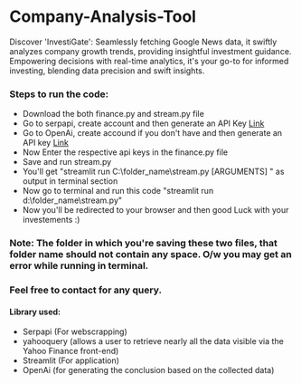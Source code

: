 # Company-Analysis-Tool
Discover 'InvestiGate': Seamlessly fetching Google News data, it swiftly analyzes company growth trends, providing insightful investment guidance. Empowering decisions with real-time analytics, it's your go-to for informed investing, blending data precision and swift insights.


### Steps to run the code:
* Download the both finance.py and stream.py file
* Go to serpapi, create account and then generate an API Key [Link](https://serpapi.com/manage-api-key)
* Go to OpenAi, create accound if you don't have and then generate an API key [Link](https://platform.openai.com/api-keys)
* Now Enter the respective api keys in the finance.py file
* Save and run stream.py
* You'll get "streamlit run C:\folder_name\stream.py [ARGUMENTS] " as output in terminal section
* Now go to terminal and run this code "streamlit run d:\folder_name\stream.py"
* Now you'll be redirected to your browser and then good Luck with your investements :)


### Note: The folder in which you're saving these two files, that folder name should not contain any space. O/w you may get an error while running in terminal. 
### Feel free to contact for any query.

#### Library used:
* Serpapi (For webscrapping)
* yahooquery (allows a user to retrieve nearly all the data visible via the Yahoo Finance front-end)
* Streamlit (For application)
* OpenAi (for generating the conclusion based on the collected data)


